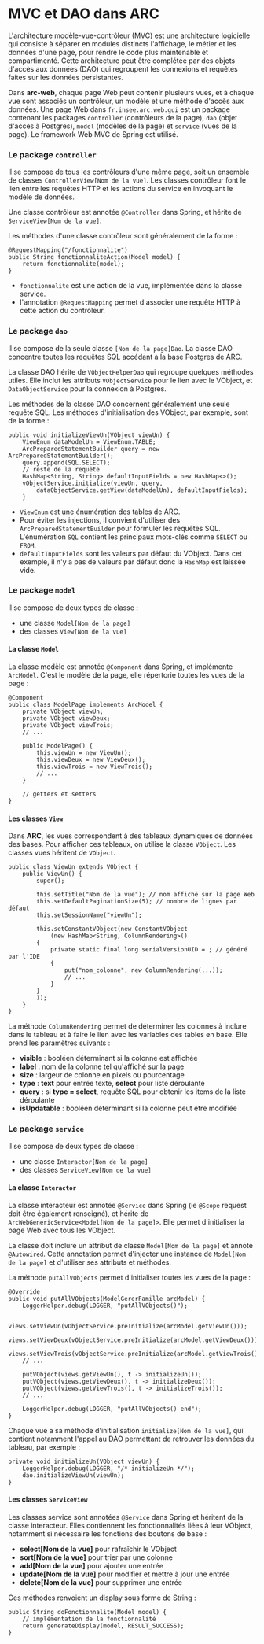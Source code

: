 # MVC et DAO dans ARC

L'architecture modèle-vue-contrôleur (MVC) est une architecture logicielle qui consiste à séparer en modules distincts l'affichage, le métier et les données d'une page, pour rendre le code plus maintenable et compartimenté. Cette architecture peut être complétée par des objets d'accès aux données (DAO) qui regroupent les connexions et requêtes faites sur les données persistantes.

Dans **arc-web**, chaque page Web peut contenir plusieurs vues, et à chaque vue sont associés un contrôleur, un modèle et une méthode d'accès aux données. Une page Web dans `fr.insee.arc.web.gui` est un package contenant les packages `controller` (contrôleurs de la page), `dao` (objet d'accès à Postgres), `model` (modèles de la page) et `service` (vues de la page). Le framework Web MVC de Spring est utilisé.

### Le package `controller`

Il se compose de tous les contrôleurs d'une même page, soit un ensemble de classes `ControllerView[Nom de la vue]`. Les classes contrôleur font le lien entre les requêtes HTTP et les actions du service en invoquant le modèle de données.

Une classe contrôleur est annotée `@Controller` dans Spring, et hérite de `ServiceView[Nom de la vue]`.

Les méthodes d'une classe contrôleur sont généralement de la forme : 
```java=
@RequestMapping("/fonctionnalite")
public String fonctionnaliteAction(Model model) {
    return fonctionnalite(model);
}
```
- `fonctionnalite` est une action de la vue, implémentée dans la classe service.
- l'annotation `@RequestMapping` permet d'associer une requête HTTP à cette action du contrôleur.

### Le package `dao`

Il se compose de la seule classe `[Nom de la page]Dao`. La classe DAO concentre toutes les requêtes SQL accédant à la base Postgres de ARC.

La classe DAO hérite de `VObjectHelperDao` qui regroupe quelques méthodes utiles. Elle inclut les attributs `VObjectService` pour le lien avec le VObject, et `DataObjectService` pour la connexion à Postgres.

Les méthodes de la classe DAO concernent généralement une seule requête SQL. Les méthodes d'initialisation des VObject, par exemple, sont de la forme : 

```java=
public void initializeViewUn(VObject viewUn) {
    ViewEnum dataModelUn = ViewEnum.TABLE;
    ArcPreparedStatementBuilder query = new ArcPreparedStatementBuilder();
    query.append(SQL.SELECT);
    // reste de la requête
    HashMap<String, String> defaultInputFields = new HashMap<>();
    vObjectService.initialize(viewUn, query,
        dataObjectService.getView(dataModelUn), defaultInputFields);
    }
```

- `ViewEnum` est une énumération des tables de ARC.
- Pour éviter les injections, il convient d'utiliser des `ArcPreparedStatementBuilder` pour formuler les requêtes SQL. L'énumération `SQL` contient les principaux mots-clés comme `SELECT` ou `FROM`.
- `defaultInputFields` sont les valeurs par défaut du VObject. Dans cet exemple, il n'y a pas de valeurs par défaut donc la `HashMap` est laissée vide.


### Le package `model`

Il se compose de deux types de classe : 
- une classe `Model[Nom de la page]`
- des classes `View[Nom de la vue]`

#### La classe `Model`

La classe modèle est annotée `@Component` dans Spring, et implémente `ArcModel`. C'est le modèle de la page, elle répertorie toutes les vues de la page : 
```java=
@Component
public class ModelPage implements ArcModel {
    private VObject viewUn;
    private VObject viewDeux;
    private VObject viewTrois;
    // ...
        
    public ModelPage() {
    	this.viewUn = new ViewUn();
    	this.viewDeux = new ViewDeux();
    	this.viewTrois = new ViewTrois();
    	// ...
    }
    
    // getters et setters
}
```

#### Les classes `View`

Dans **ARC**, les vues correspondent à des tableaux dynamiques de données des bases. Pour afficher ces tableaux, on utilise la classe `VObject`. Les classes vues héritent de `VObject`.

```java=
public class ViewUn extends VObject {
    public ViewUn() {
        super();
        
        this.setTitle("Nom de la vue"); // nom affiché sur la page Web
        this.setDefaultPaginationSize(5); // nombre de lignes par défaut
        this.setSessionName("viewUn");
		
        this.setConstantVObject(new ConstantVObject
            (new HashMap<String, ColumnRendering>()
        {
            private static final long serialVersionUID = ; // généré par l'IDE
            {
                put("nom_colonne", new ColumnRendering(...));
                // ...
            }
        }
        ));
    }
}
```

La méthode `ColumnRendering` permet de déterminer les colonnes à inclure dans le tableau et à faire le lien avec les variables des tables en base. Elle prend les paramètres suivants : 
- **visible** : booléen déterminant si la colonne est affichée
- **label** : nom de la colonne tel qu'affiché sur la page
- **size** : largeur de colonne en pixels ou pourcentage
- **type** : **text** pour entrée texte, **select** pour liste déroulante
- **query** : si **type = select**, requête SQL pour obtenir les items de la liste déroulante
- **isUpdatable** : booléen déterminant si la colonne peut être modifiée

### Le package `service`

Il se compose de deux types de classe : 
- une classe `Interactor[Nom de la page]`
- des classes `ServiceView[Nom de la vue]`

#### La classe `Interactor`

La classe interacteur est annotée `@Service` dans Spring (le `@Scope` request doit être également renseigné), et hérite de `ArcWebGenericService<Model[Nom de la page]>`. Elle permet d'initialiser la page Web avec tous les VObject.

La classe doit inclure un attribut de classe `Model[Nom de la page]` et annoté `@Autowired`. Cette annotation permet d'injecter une instance de `Model[Nom de la page]` et d'utiliser ses attributs et méthodes.

La méthode `putAllVObjects` permet d'initialiser toutes les vues de la page :

```java=
@Override
public void putAllVObjects(ModelGererFamille arcModel) {
    LoggerHelper.debug(LOGGER, "putAllVObjects()");

    views.setViewUn(vObjectService.preInitialize(arcModel.getViewUn()));
    views.setViewDeux(vObjectService.preInitialize(arcModel.getViewDeux()));
    views.setViewTrois(vObjectService.preInitialize(arcModel.getViewTrois()));
    // ...

    putVObject(views.getViewUn(), t -> initializeUn());
    putVObject(views.getViewDeux(), t -> initializeDeux());
    putVObject(views.getViewTrois(), t -> initializeTrois());
    // ...

    LoggerHelper.debug(LOGGER, "putAllVObjects() end");
}
```

Chaque vue a sa méthode d'initialisation `initialize[Nom de la vue]`, qui contient notamment l'appel au DAO permettant de retrouver les données du tableau, par exemple : 

```java=
private void initializeUn(VObject viewUn) {
    LoggerHelper.debug(LOGGER, "/* initializeUn */");
    dao.initializeViewUn(viewUn);
}
```

#### Les classes `ServiceView`

Les classes service sont annotées `@Service` dans Spring et héritent de la classe interacteur. Elles contiennent les fonctionnalités liées à leur VObject, notamment si nécessaire les fonctions des boutons de base : 
- **select[Nom de la vue]** pour rafraîchir le VObject
- **sort[Nom de la vue]** pour trier par une colonne
- **add[Nom de la vue]** pour ajouter une entrée
- **update[Nom de la vue]** pour modifier et mettre à jour une entrée
- **delete[Nom de la vue]** pour supprimer une entrée

Ces méthodes renvoient un display sous forme de String : 
```java=
public String doFonctionnalite(Model model) {
    // implémentation de la fonctionnalité
    return generateDisplay(model, RESULT_SUCCESS);
}
```
